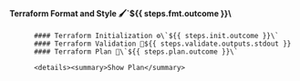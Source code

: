 #### Terraform Format and Style 🖌\`${{ steps.fmt.outcome }}\
          #### Terraform Initialization ⚙️\`${{ steps.init.outcome }}\`
          #### Terraform Validation 🤖${{ steps.validate.outputs.stdout }}
          #### Terraform Plan 📖\`${{ steps.plan.outcome }}\`
      
          <details><summary>Show Plan</summary>